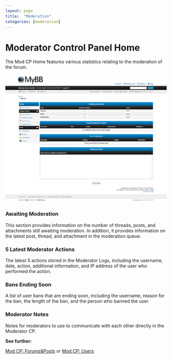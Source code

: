 ```yaml
---
layout: page
title:  "Moderation"
categories: [moderation]
---
```


# Moderator Control Panel Home

The Mod CP Home features various statistics relating to the moderation of the forum.

![Mod CP Home screen](/assets/images/mod-cp/mod-cp-home.jpg)

### Awaiting Moderation

This section provides information on the number of threads, posts, and attachments still awaiting moderation. In addition, it provides information on the latest post, thread, and attachment in the moderation queue.

### 5 Latest Moderator Actions

The latest 5 actions stored in the Moderator Logs, including the username, date, action, additional information, and IP address of the user who performed the action.

### Bans Ending Soon

A list of user bans that are ending soon, including the username, reason for the ban, the length of the ban, and the person who banned the user.

### Moderator Notes

Notes for moderators to use to communicate with each other directly in the Moderator CP.

**See further:**

[Mod CP: Forums&Posts](forums-posts) or [Mod CP: Users](users)